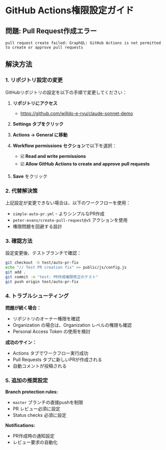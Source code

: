 # GitHub Actions権限設定ガイド

## 問題: Pull Request作成エラー

```
pull request create failed: GraphQL: GitHub Actions is not permitted to create or approve pull requests
```

## 解決方法

### 1. リポジトリ設定の変更

GitHubリポジトリの設定を以下の手順で変更してください：

1. **リポジトリにアクセス**
   - https://github.com/willdo-e-ryu/claude-sonnet-demo

2. **Settings タブをクリック**

3. **Actions → General に移動**

4. **Workflow permissions セクション**で以下を選択：
   - ☑️ **Read and write permissions**
   - ☑️ **Allow GitHub Actions to create and approve pull requests**

5. **Save** をクリック

### 2. 代替解決策

上記設定が変更できない場合は、以下のワークフローを使用：

- `simple-auto-pr.yml` - よりシンプルなPR作成
- `peter-evans/create-pull-request@v5` アクションを使用
- 権限問題を回避する設計

### 3. 確認方法

設定変更後、テストブランチで確認：

```bash
git checkout -b test/auto-pr-fix
echo "// Test PR creation fix" >> public/js/config.js  
git add .
git commit -m "test: PR作成権限修正のテスト"
git push origin test/auto-pr-fix
```

### 4. トラブルシューティング

**問題が続く場合：**
- リポジトリのオーナー権限を確認
- Organization の場合は、Organization レベルの権限も確認
- Personal Access Token の使用を検討

**成功のサイン：**
- Actions タブでワークフロー実行成功
- Pull Requests タブに新しいPRが作成される
- 自動コメントが投稿される

### 5. 追加の推奨設定

**Branch protection rules:**
- `master` ブランチの直接pushを制限
- PR レビュー必須に設定
- Status checks 必須に設定

**Notifications:**
- PR作成時の通知設定
- レビュー要求の自動化
